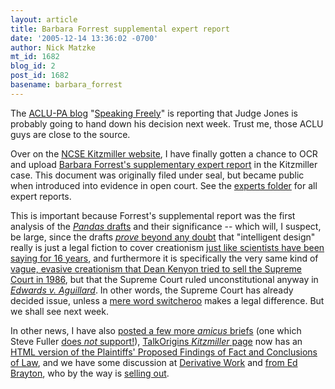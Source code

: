 ```yaml
---
layout: article
title: Barbara Forrest supplemental expert report
date: '2005-12-14 13:36:02 -0700'
author: Nick Matzke
mt_id: 1682
blog_id: 2
post_id: 1682
basename: barbara_forrest
---
```

The [ACLU-PA blog](http://aclupa.blogspot.com/2005/12/your-reward-for-continuing-to-read-our.html) "[Speaking Freely](http://aclupa.blogspot.com/2005/12/your-reward-for-continuing-to-read-our.html)" is reporting that Judge Jones is probably going to hand down his decision next week.  Trust me, those ACLU guys are close to the source.

Over on the [NCSE Kitzmiller website](http://www2.ncseweb.org/wp/), I have finally gotten a chance to OCR and upload [Barbara Forrest's supplementary expert report](http://www2.ncseweb.org/wp/?p=94) in the Kitzmiller case.  This document was originally filed under seal, but became public when introduced into evidence in open court.  See the [experts folder](http://www2.ncseweb.org/kvd/index.php?path=experts/) for all expert reports.

This is important because Forrest's supplemental report was the first analysis of the [_Pandas_ drafts](http://www.pandasthumb.org/archives/evolution_of_creationism/) and their significance -- which will, I suspect, be large, since the drafts [_prove_ beyond any doubt](/archives/2005/10/i-guess-id-real.html) that "intelligent design" really is just a legal fiction to cover creationism [just like scientists have been saying for 16 years](http://www.ncseweb.org/article.asp?category=21), and furthermore it is specifically the very same kind of [vague, evasive creationism that Dean Kenyon tried to sell the Supreme Court in 1986](http://www.talkorigins.org/faqs/edwards-v-aguillard/kenyon.html), but that the Supreme Court ruled unconstitutional anyway in [_Edwards v. Aguillard_](http://www.talkorigins.org/faqs/edwards-v-aguillard.html).  In other words, the Supreme Court has already decided issue, unless a [mere word switcheroo](/archives/2005/11/missing-link-cd.html) makes a legal difference.  But we shall see next week.

In other news, I have also [posted a few more _amicus_ briefs](http://www2.ncseweb.org/wp/?p=93) (one which Steve Fuller [does _not_ support!](http://scipolicy.net/amicus-currie/fuller%20dissent.htm)), [TalkOrigins _Kitzmiller_ page](http://www.talkorigins.org/faqs/dover/kitzmiller_v_dover.html) now has an [HTML version of the Plaintiffs' Proposed Findings of Fact and Conclusions of Law](http://www.talkorigins.org/faqs/dover/pf.html), and we have some discussion at [Derivative Work](http://lquilter.net/blog/archives/2005/12/13/a-few-choice-id-quotes) and [from Ed Brayton](http://www.stcynic.com/blog/archives/2005/12/interesting_items_in_dover_bri.php), who by the way is [selling out](http://www.stcynic.com/blog/archives/2005/12/ed_is_selling_out.php).
